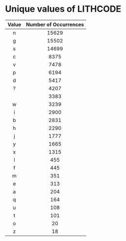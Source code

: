 
Unique values of LITHCODE
=========================

|Value|Number of Occurrences|
| :---: | :---: |
|n|15629|
|g|15502|
|s|14699|
|c|8375|
|v|7478|
|p|6194|
|d|5417|
|?|4207|
||3383|
|w|3239|
|i|2900|
|b|2831|
|h|2290|
|j|1777|
|y|1665|
|x|1315|
|l|455|
|f|445|
|m|351|
|e|313|
|a|204|
|q|164|
|u|108|
|t|101|
|o|20|
|z|18|
